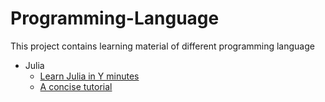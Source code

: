 # Programming-Language
This project contains learning material of different programming language

* Julia
  - [Learn Julia in Y minutes](https://learnxinyminutes.com/docs/julia/)
  - [A concise tutorial](https://syl1.gitbook.io/julia-language-a-concise-tutorial/)
